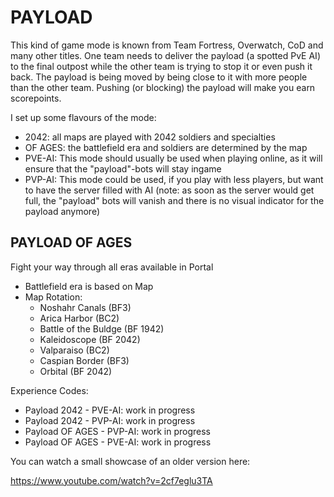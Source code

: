 # PAYLOAD #

This kind of game mode is known from Team Fortress, Overwatch, CoD and many other titles.
One team needs to deliver the payload (a spotted PvE AI) to the final outpost while the other team is trying to stop it or even push it back. The payload is being moved by being close to it with more people than the other team. Pushing (or blocking) the payload will make you earn scorepoints.

I set up some flavours of the mode:
- 2042: all maps are played with 2042 soldiers and specialties
- OF AGES: the battlefield era and soldiers are determined by the map
- PVE-AI: This mode should usually be used when playing online, as it will ensure that the "payload"-bots will stay ingame
- PVP-AI: This mode could be used, if you play with less players, but want to have the server filled with AI (note: as soon as the server would get full, the "payload" bots will vanish and there is no visual indicator for the payload anymore)

## PAYLOAD OF AGES ##
Fight your way through all eras available in Portal
   - Battlefield era is based on Map
   - Map Rotation:
      - Noshahr Canals (BF3)
      - Arica Harbor (BC2)
      - Battle of the Buldge (BF 1942)
      - Kaleidoscope (BF 2042)
      - Valparaiso (BC2)
      - Caspian Border (BF3)
      - Orbital (BF 2042)

Experience Codes:
- Payload 2042 - PVE-AI: work in progress
- Payload 2042 - PVP-AI: work in progress
- Payload OF AGES - PVP-AI: work in progress
- Payload OF AGES - PVE-AI: work in progress

You can watch a small showcase of an older version here:

https://www.youtube.com/watch?v=2cf7eglu3TA
